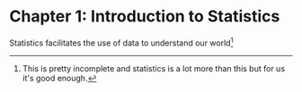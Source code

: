 # Chapter 1: Introduction to Statistics
Statistics facilitates the use of data to understand our world[^1]


[^1]: This is pretty incomplete and statistics is a lot more than this but for us it's good enough.